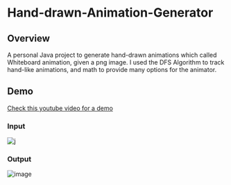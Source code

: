 # Hand-drawn-Animation-Generator
## Overview
A personal Java project to generate hand-drawn animations which called Whiteboard animation, given a png image. I used the DFS Algorithm to track hand-like animations, and math to provide many options for the animator.
## Demo
[Check this youtube video for a demo](https://youtu.be/bK2eDbYNHnY?t=34)


### Input

![j](https://user-images.githubusercontent.com/12022095/194774386-63986bdf-18c0-424e-af5a-51263f8ce58d.jpg)


### Output
![image](https://user-images.githubusercontent.com/12022095/194774088-dccd37fb-f220-4afc-a5e8-440a4d47bf41.png)


